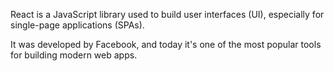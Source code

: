 React is a JavaScript library used to build user interfaces (UI), especially for single-page applications (SPAs).

It was developed by Facebook, and today it's one of the most popular tools for building modern web apps.

